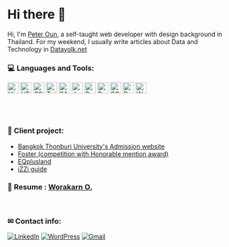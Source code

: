 <!-- Social Preview -->
<!-- At least 640x320px, with 1280x640px being best for display. -->

<!-- Banner -->
<!-- Prepare a banner. The banner dimensions are best if they’re 1280x640px. -->
<!-- ![Banner](https://raw.githubusercontent.com/)  -->

<!-- Headline -->
# **Hi there 👋**
Hi, I'm [Peter Oun](https://www.linkedin.com/in/worakarn-o/), a self-taught web developer with design background in Thailand. For my weekend, I usually write articles about Data and Technology in [Datayolk.net](https://datayolk.net/blog)

### **💻 Languages and Tools:** 
<img alt="Visual Studio Code" height="25px" src="https://img.shields.io/badge/VisualStudioCode-0078d7.svg?&style=for-the-badge&logo=visual-studio-code&logoColor=white"/> <img alt="HTML5" height="25px" src="https://img.shields.io/badge/html5-%23E34F26.svg?&style=for-the-badge&logo=html5&logoColor=white"/> <img alt="CSS3" height="25px" src="https://img.shields.io/badge/css3-%231572B6.svg?&style=for-the-badge&logo=css3&logoColor=white"/> <img alt="TailwindCSS" height="25px" src="https://img.shields.io/badge/tailwindcss-%2338B2AC.svg?&style=for-the-badge&logo=tailwind-css&logoColor=white"/> <img alt="SASS" height="25px" src="https://img.shields.io/badge/SASS-hotpink.svg?&style=for-the-badge&logo=SASS&logoColor=white"/> <img alt="JavaScript" height="25px" src="https://img.shields.io/badge/javascript-%23323330.svg?&style=for-the-badge&logo=javascript&logoColor=%23F7DF1E"/> <img alt="React" height="25px" src="https://img.shields.io/badge/react-%2320232a.svg?&style=for-the-badge&logo=react&logoColor=%2361DAFB"/> <img alt="Python" height="25px" src="https://img.shields.io/badge/python-%2314354C.svg?&style=for-the-badge&logo=python&logoColor=white"/> <img alt="SQLite" height="25px" src ="https://img.shields.io/badge/sqlite-%2307405e.svg?&style=for-the-badge&logo=sqlite&logoColor=white"/> <img alt="Postman" height="25px" src="https://img.shields.io/badge/Postman-FFF?style=for-the-badge&logo=postman&logoColor=red" /> <img alt="WordPress" height="25px" src="https://img.shields.io/badge/WordPress-%23117AC9.svg?&style=for-the-badge&logo=WordPress&logoColor=white"/>

<br>
<br>

### **🤩 Client project:**  
- [Bangkok Thonburi University's Admission website](https://bkkthon-admission.com)
- [Foster (competition with Honorable mention award)](https://try.seedwebs.app/Foster)
- [EQplusland](https://eqplusland.com)
- [iZZi guide](https://izzi-guide.com)

### **📃 Resume :**  [Worakarn O.](https://drive.google.com/drive/folders/1z55G6Qu5ro3bytyLsiaEW4PsxqTiBMQj?usp=sharing)
<br>

### **✉ Contact info:**  
[<img alt="LinkedIn" src="https://img.shields.io/badge/linkedin-%230077B5.svg?&style=for-the-badge&logo=linkedin&logoColor=white"/>](https://www.linkedin.com/in/worakarn-o/) [<img alt="WordPress" src="https://img.shields.io/badge/WordPress-%23117AC9.svg?&style=for-the-badge&logo=WordPress&logoColor=white"/>](https://datayolk.net)   [<img alt="Gmail" src="https://img.shields.io/badge/Gmail-%230077B5.svg?style=for-the-badge&logo=gmail&logoColor=white" />](mailto:worakarn.oun@gmail.com)
